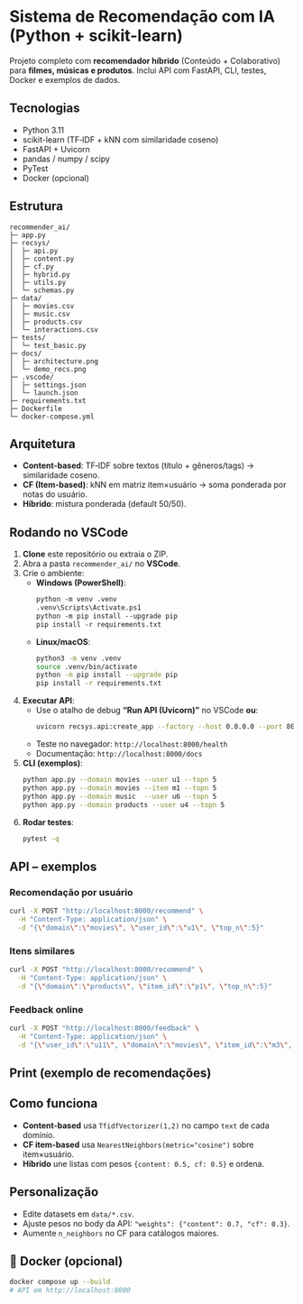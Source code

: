 # Sistema de Recomendação com IA (Python + scikit-learn)

Projeto completo com **recomendador híbrido** (Conteúdo + Colaborativo) para **filmes, músicas e produtos**. Inclui API com FastAPI, CLI, testes, Docker e exemplos de dados.

## Tecnologias
- Python 3.11
- scikit-learn (TF‑IDF + kNN com similaridade coseno)
- FastAPI + Uvicorn
- pandas / numpy / scipy
- PyTest
- Docker (opcional)

## Estrutura
```
recommender_ai/
├─ app.py
├─ recsys/
│  ├─ api.py
│  ├─ content.py
│  ├─ cf.py
│  ├─ hybrid.py
│  ├─ utils.py
│  └─ schemas.py
├─ data/
│  ├─ movies.csv
│  ├─ music.csv
│  ├─ products.csv
│  └─ interactions.csv
├─ tests/
│  └─ test_basic.py
├─ docs/
│  ├─ architecture.png
│  └─ demo_recs.png
├─ .vscode/
│  ├─ settings.json
│  └─ launch.json
├─ requirements.txt
├─ Dockerfile
└─ docker-compose.yml
```

## Arquitetura

- **Content-based**: TF‑IDF sobre textos (título + gêneros/tags) → similaridade coseno.
- **CF (Item-based)**: kNN em matriz item×usuário → soma ponderada por notas do usuário.
- **Híbrido**: mistura ponderada (default 50/50).

## Rodando no VSCode
1. **Clone** este repositório ou extraia o ZIP.
2. Abra a pasta `recommender_ai/` no **VSCode**.
3. Crie o ambiente:
   - **Windows (PowerShell)**:
     ```ps
     python -m venv .venv
     .venv\Scripts\Activate.ps1
     python -m pip install --upgrade pip
     pip install -r requirements.txt
     ```
   - **Linux/macOS**:
     ```bash
     python3 -m venv .venv
     source .venv/bin/activate
     python -m pip install --upgrade pip
     pip install -r requirements.txt
     ```
4. **Executar API**:
   - Use o atalho de debug **“Run API (Uvicorn)”** no VSCode **ou**:
     ```bash
     uvicorn recsys.api:create_app --factory --host 0.0.0.0 --port 8000 --reload
     ```
   - Teste no navegador: `http://localhost:8000/health`
   - Documentação: `http://localhost:8000/docs`
5. **CLI (exemplos)**:
   ```bash
   python app.py --domain movies --user u1 --topn 5
   python app.py --domain movies --item m1 --topn 5
   python app.py --domain music  --user u6 --topn 5
   python app.py --domain products --user u4 --topn 5
   ```
6. **Rodar testes**:
   ```bash
   pytest -q
   ```

## API – exemplos
### Recomendação por usuário
```bash
curl -X POST "http://localhost:8000/recommend" \
  -H "Content-Type: application/json" \
  -d "{\"domain\":\"movies\", \"user_id\":\"u1\", \"top_n\":5}"
```
### Itens similares
```bash
curl -X POST "http://localhost:8000/recommend" \
  -H "Content-Type: application/json" \
  -d "{\"domain\":\"products\", \"item_id\":\"p1\", \"top_n\":5}"
```
### Feedback online
```bash
curl -X POST "http://localhost:8000/feedback" \
  -H "Content-Type: application/json" \
  -d "{\"user_id\":\"u11\", \"domain\":\"movies\", \"item_id\":\"m3\", \"rating\":5}"
```

## Print (exemplo de recomendações)

## Como funciona
- **Content-based** usa `TfidfVectorizer(1,2)` no campo `text` de cada domínio.
- **CF item-based** usa `NearestNeighbors(metric="cosine")` sobre item×usuário.
- **Híbrido** une listas com pesos `{content: 0.5, cf: 0.5}` e ordena.

## Personalização
- Edite datasets em `data/*.csv`.
- Ajuste pesos no body da API: `"weights": {"content": 0.7, "cf": 0.3}`.
- Aumente `n_neighbors` no CF para catálogos maiores.

## 🐳 Docker (opcional)
```bash
docker compose up --build
# API em http://localhost:8000
